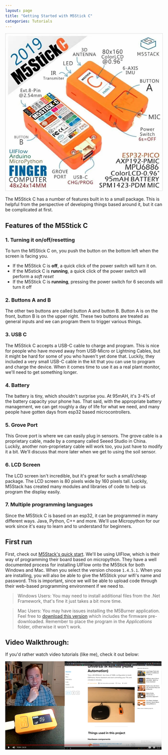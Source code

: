 ```yaml
---
layout: page
title: "Getting Started with M5Stick C"
categories: Tutorials
---
```


![M5Stick](../img/m5stickcinfo.jpg)

The M5Stick C has a number of features built in to a small package. This is helpful from the perspective of developing things based around it, but it can be complicated at first.

## Features of the M5Stick C

### 1. Turning it on/off/resetting

To turn the M5Stick C on, you push the button on the bottom left when the screen is facing you.

- If the M5Stick C is **off**, a quick click of the power switch will turn it on.
- If the M5stick C is **running**, a quick click of the power switch will perform a *soft reset*
- If the M5Stick C is **running**, pressing the power switch for 6 seconds will turn it off

### 2. Buttons A and B

The other two buttons are called button A and button B. Button A is on the front, button B is on the upper right. These two buttons are treated as general inputs and we can program them to trigger various things.

### 3. USB C

The M5Stick C accepts a USB-C cable to charge and program. This is nice for people who have moved away from USB-Micro or Lightning Cables, but it might be hard for some of you who haven't yet done that. Luckily, they included a very small USB-C cable in the kit that you can use to program and charge the device. When it comes time to use it as a real plant monitor, we'll need to get something longer.

### 4. Battery

The battery is tiny, which shouldn't surprise you. At 95mAH, it's 3-4% of the battery capacity your phone has. That said, with the appropriate battery management, we can get roughly a day of life for what we need, and many people have gotten days from esp32 based microcontrollers.

### 5. Grove Port

This Grove port is where we can easily plug in sensors. The grove cable is a proprietary cable, made by a company called Seeed Studio in China. Luckily, another non-proprietary cable will work too, you just have to modify it a bit. We'll discuss that more later when we get to using the soil sensor.

### 6. LCD Screen

The LCD screen isn't incredible, but it's great for such a small/cheap package. The LCD screen is 80 pixels wide by 160 pixels tall. Luckily, M5Stack has created many modules and libraries of code to help us program the display easily.

### 7. Multiple programming languages

Since the M5Stick C is based on an esp32, it can be programmed in many different ways. Java, Python, C++ and more. We'll use Micropython for our work since it's easy to learn and to understand for beginners.

## First run

First, check out [M5Stack's quick start](https://docs.m5stack.com/#/en/quick_start/m5stickc/m5stickc_quick_start_with_uiflow). We'll be using UIFlow, which is their way of programming their board based on micropython. They have a well documented process for installing UIFlow onto the M5Stick for both Windows and Mac. When you select the version choose `1.4.5.1`. When you are installing, you will also be able to give the M5Stick your wifi's name and password. This is important, since we will be able to upload code through their web-based programming environment if we need to.

> Windows Users: You may need to install additional files from the .Net Framework, that's fine it just takes a bit more time.

> Mac Users: You may have issues installing the M5Burner application. Feel free to [download this version](../misc/M5Burner.zip) which includes the firmware pre-downloaded. Remember to place the program in the *Applications* folder, otherwise it won't work.

## Video Walkthrough:

If you'd rather watch video tutorials (like me), check it out below:

[![Video Tutorial](../img/m5stick-quick-start-thm.png)](https://drive.google.com/open?id=1FM3L-Qma6ZYH8ecTyzrd0c0UOYYVbPsm)
